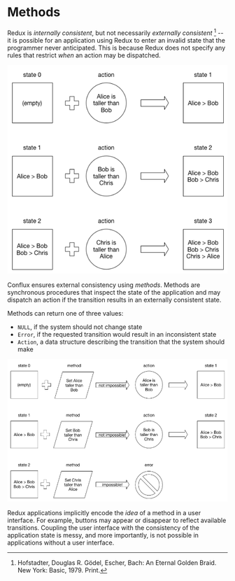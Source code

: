 # Methods

Redux is *internally consistent*, but not necessarily *externally consistent* [^1] -- it is possible for an application using Redux to enter an invalid state that the programmer never anticipated. This is because Redux does not specify any rules that restrict *when* an action may be dispatched.

![An example of internally consistent but externally inconsistent state](diagrams/external-inconsistency.png)

Conflux ensures external consistency using *methods*. Methods are synchronous procedures that inspect the state of the application and may dispatch an action if the transition results in an externally consistent state.

Methods can return one of three values:

* `NULL`, if the system should not change state
* `Error`, if the requested transition would result in an inconsistent state
* `Action`, a data structure describing the transition that the system should make

![An example of methods ensuring external consistency](diagrams/external-consistency.png)

Redux applications implicitly encode the *idea* of a method in a user interface. For example, buttons may appear or disappear to reflect available transitions. Coupling the user interface with the consistency of the application state is messy, and more importantly, is not possible in applications without a user interface.

[^1]: Hofstadter, Douglas R. Gödel, Escher, Bach: An Eternal Golden Braid. New York: Basic, 1979. Print.
